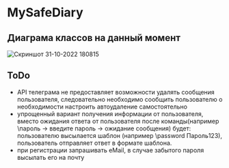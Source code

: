 # MySafeDiary
## Диаграма классов на данный момент
![Скриншот 31-10-2022 180815](https://user-images.githubusercontent.com/94968044/199041206-fefe4f4f-c7ba-4f0d-a695-cf710957ab77.jpg)
## ToDo
<ul>
  <li>API телеграма не предоставляет возможности удалять сообщения пользователя, следовательно необходимо сообщить пользователю о необходимости настроить автоудаление самостоятельно
  <li>упрощенный вариант получения информации от пользователя, вместо ожидания ответа от пользователя после команды(например \пароль -> введите пароль -> ожидание сообщения) будет: пользователю высылается шаблон (например \password Пароль123), пользователь отправляет ответ в формате шаблона. 
  <li>при регистрации запрашивать eMail, в случае забытого пароля высылать его на почту

